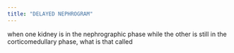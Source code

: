 ```yaml
---
title: "DELAYED NEPHROGRAM"
---
```

when one kidney is in the nephrographic phase while the other is still in the corticomedullary phase, what is that called

